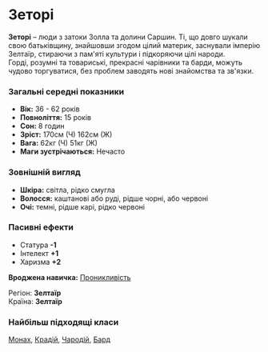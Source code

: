 # Зеторі

**Зеторі** – люди з затоки Золла та долини Саршин. Ті, що довго шукали свою батьківщину, знайшовши згодом цілий материк, заснували імперію Зелтаїр, стираючи з пам'яті культури і підкоряючи цілі народи.<br />
Горді, розумні та товариські, прекрасні чарівники та барди, можуть чудово торгуватися, без проблем заводять нові знайомства та зв'язки.

### Загальні середні показники
  - **Вік:** 36 - 62 років
  - **Повноліття:** 15 років
  - **Сон:** 8 годин
  - **Зріст:** 170см (Ч) 162см (Ж)
  - **Вага:** 62кг (Ч) 51кг (Ж)
  - **Маги зустрічаються:** Нечасто

### Зовнішній вигляд
  - **Шкіра:** світла, рідко смугла
  - **Волосся:** каштанові або руді, рідше чорні, або червоні
  - **Очі:** темні, рідше карі, рідко червоні

### Пасивні ефекти
  - Статура **-1**
  - Інтелект **+1**
  - Харизма **+2**

**Вроджена навичка:** [Проникливість](/docs/characters/using.md#pron)

Регіон: **Зелтаїр**<br />
Країна: **Зелтаїр**

### Найбільш підходящі класи

[Монах](/docs/classes/monk), [Крадій](/docs/classes/thief), [Чародій](/docs/classes/mage), [Бард](/docs/classes/bard)